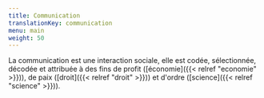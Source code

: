 ```yaml
---
title: Communication
translationKey: communication
menu: main
weight: 50
---
```


La communication est une interaction sociale, elle est codée, sélectionnée, décodée et attribuée à des fins de profit ([économie]({{< relref "economie" >}})), de paix ([droit]({{< relref "droit" >}})) et d'ordre ([science]({{< relref "science" >}})).